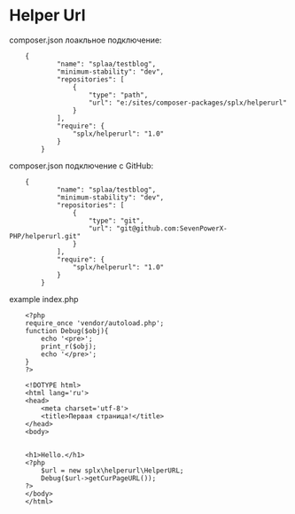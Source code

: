 # Helper Url 


composer.json лоакльное подключение: 

        {
                "name": "splaa/testblog",
                "minimum-stability": "dev",
                "repositories": [
                    {
                        "type": "path",
                        "url": "e:/sites/composer-packages/splx/helperurl"
                    }
                ],
                "require": {
                    "splx/helperurl": "1.0"
                }
            }
composer.json подключение с GitHub: 

        {
                "name": "splaa/testblog",
                "minimum-stability": "dev",
                "repositories": [
                    {
                        "type": "git",
                        "url": "git@github.com:SevenPowerX-PHP/helperurl.git"
                    }
                ],
                "require": {
                    "splx/helperurl": "1.0"
                }
            }

example index.php

        <?php
        require_once 'vendor/autoload.php';
        function Debug($obj){
            echo '<pre>';
            print_r($obj);
            echo '</pre>';
        }
        ?>

        <!DOTYPE html>
        <html lang='ru'>
        <head>
            <meta charset='utf-8'>
            <title>Первая страница!</title>
        </head>
        <body>


        <h1>Hello.</h1>
        <?php
            $url = new splx\helperurl\HelperURL;
            Debug($url->getCurPageURL());
        ?>
        </body>
        </html>

